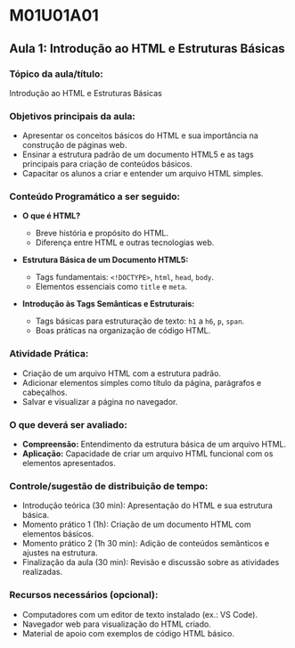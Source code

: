 # **M01U01A01**

## **Aula 1: Introdução ao HTML e Estruturas Básicas**

### **Tópico da aula/título:**  

Introdução ao HTML e Estruturas Básicas

### **Objetivos principais da aula:**  

- Apresentar os conceitos básicos do HTML e sua importância na construção de páginas web.  
- Ensinar a estrutura padrão de um documento HTML5 e as tags principais para criação de conteúdos básicos.  
- Capacitar os alunos a criar e entender um arquivo HTML simples.  

### **Conteúdo Programático a ser seguido:**  

- **O que é HTML?**  
  - Breve história e propósito do HTML.  
  - Diferença entre HTML e outras tecnologias web.  

- **Estrutura Básica de um Documento HTML5:**  
  - Tags fundamentais: `<!DOCTYPE>`, `html`, `head`, `body`.  
  - Elementos essenciais como `title` e `meta`.  

- **Introdução às Tags Semânticas e Estruturais:**  
  - Tags básicas para estruturação de texto: `h1` a `h6`, `p`, `span`.  
  - Boas práticas na organização de código HTML.  

### **Atividade Prática:**  

- Criação de um arquivo HTML com a estrutura padrão.  
- Adicionar elementos simples como título da página, parágrafos e cabeçalhos.  
- Salvar e visualizar a página no navegador.  

### **O que deverá ser avaliado:**  

- **Compreensão:** Entendimento da estrutura básica de um arquivo HTML.  
- **Aplicação:** Capacidade de criar um arquivo HTML funcional com os elementos apresentados.  

### **Controle/sugestão de distribuição de tempo:**  

- Introdução teórica (30 min): Apresentação do HTML e sua estrutura básica.  
- Momento prático 1 (1h): Criação de um documento HTML com elementos básicos.  
- Momento prático 2 (1h 30 min): Adição de conteúdos semânticos e ajustes na estrutura.  
- Finalização da aula (30 min): Revisão e discussão sobre as atividades realizadas.  

### **Recursos necessários (opcional):**  

- Computadores com um editor de texto instalado (ex.: VS Code).  
- Navegador web para visualização do HTML criado.  
- Material de apoio com exemplos de código HTML básico.  
